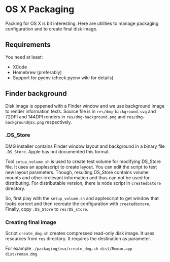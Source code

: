 OS X Packaging
==============

Packing for OS X is bit interesting.
Here are utilities to manage packaging configuration and to create final disk image.

Requirements
------------

You need at least:
 * XCode
 * Homebrew (preferably)
 * Support for pyenv (check pyenv wiki for details)

Finder background
-----------------

Disk image is oppened with a Finder window and we use background image to render information texts.
Source file is in `res/dmg-background.svg` and 72DPI and 144DPI renders in `res/dmg-background.png` and `res/dmg-background@2x.png` respectively.

### .DS_Store

DMG installer contains Finder window layout and background in a binary file `.DS_Store`.
Apple has not documented this format.

Tool `setup_volume.sh` is used to create test volume for modifying DS_Store file.
It uses an applescript to create layout.
You can edit the script to test new layout parameters.
Though, resulting DS_Store contains volume mounts and other irrelevant information and thus can not be used for distributing.
For distributable version, there is node script in `createdbstore` directory.

So, first play with the `setup_volume.sh` and applescript to get window that looks correct and then recreate the configuration with `createdbstore`.
Finally, copy `.DS_Store` to `res/DS_store`.

### Creating final image

Script `create_dmg.sh` creates compressed read-only disk image.
It uses resources from `res` directory.
It requires the destination as parameter.

For example `./packaging/osx/create_dmg.sh dist/Roman.app dist/roman.dmg`.
